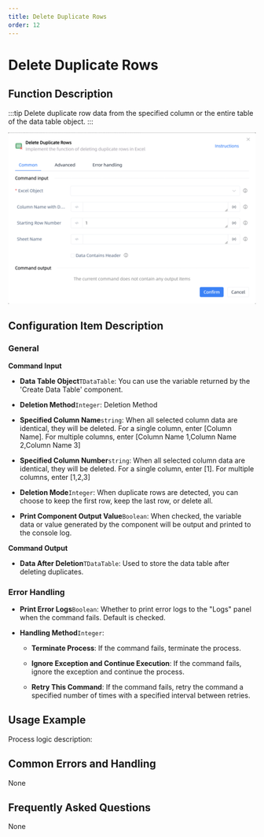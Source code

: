 ```yaml
---
title: Delete Duplicate Rows
order: 12
---
```


# Delete Duplicate Rows

## Function Description

:::tip 
Delete duplicate row data from the specified column or the entire table of the data table object.
:::

![Delete Duplicate Rows](../../../assets/Delete%20Duplicate%20Rows_command.png)

## Configuration Item Description

### General

**Command Input**

- **Data Table Object**`TDataTable`: You can use the variable returned by the 'Create Data Table' component.

- **Deletion Method**`Integer`: Deletion Method

- **Specified Column Name**`string`: When all selected column data are identical, they will be deleted. For a single column, enter [Column Name]. For multiple columns, enter [Column Name 1,Column Name 2,Column Name 3]

- **Specified Column Number**`string`: When all selected column data are identical, they will be deleted. For a single column, enter [1]. For multiple columns, enter [1,2,3]

- **Deletion Mode**`Integer`: When duplicate rows are detected, you can choose to keep the first row, keep the last row, or delete all.

- **Print Component Output Value**`Boolean`: When checked, the variable data or value generated by the component will be output and printed to the console log.


**Command Output**

- **Data After Deletion**`TDataTable`: Used to store the data table after deleting duplicates.

### Error Handling

- **Print Error Logs**`Boolean`: Whether to print error logs to the "Logs" panel when the command fails. Default is checked. 

- **Handling Method**`Integer`:

    - **Terminate Process**: If the command fails, terminate the process.

    - **Ignore Exception and Continue Execution**: If the command fails, ignore the exception and continue the process.

    - **Retry This Command**: If the command fails, retry the command a specified number of times with a specified interval between retries.

## Usage Example

Process logic description:

## Common Errors and Handling

None

## Frequently Asked Questions

None

